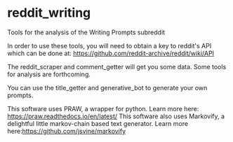# reddit_writing
Tools for the analysis of the Writing Prompts subreddit

In order to use these tools, you will need to obtain a key to reddit's API which can be done at: https://github.com/reddit-archive/reddit/wiki/API

The reddit_scraper and comment_getter will get you some data. Some tools for analysis are forthcoming.

You can use the title_getter and generative_bot to generate your own prompts.



This software uses PRAW, a wrapper for python. Learn more here: https://praw.readthedocs.io/en/latest/
This software also uses Markovify, a delightful little markov-chain based text generator. Learn more here:https://github.com/jsvine/markovify


